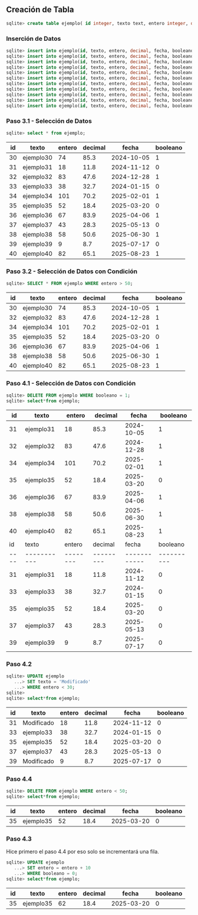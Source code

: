 ## Creación de Tabla  
```sql
sqlite> create table ejemplo( id integer, texto text, entero integer, decimal real, fecha date, booleano boolean);
```

### Inserción de Datos  
```sql
sqlite> insert into ejemplo(id, texto, entero, decimal, fecha, booleano) values('30', 'ejemplo30', '74', '85.3', '2024-10-05', '1');
sqlite> insert into ejemplo(id, texto, entero, decimal, fecha, booleano) values('31', 'ejemplo31', '18', '11.8', '2024-11-12', '0');
sqlite> insert into ejemplo(id, texto, entero, decimal, fecha, booleano) values('32', 'ejemplo32', '83', '47.6', '2024-12-28', '1');
sqlite> insert into ejemplo(id, texto, entero, decimal, fecha, booleano) values('33', 'ejemplo33', '38', '32.7', '2024-01-15', '0');
sqlite> insert into ejemplo(id, texto, entero, decimal, fecha, booleano) values('34', 'ejemplo34', '101', '70.2', '2025-02-01', '1');
sqlite> insert into ejemplo(id, texto, entero, decimal, fecha, booleano) values('35', 'ejemplo35', '52', '18.4', '2025-03-20', '0');
sqlite> insert into ejemplo(id, texto, entero, decimal, fecha, booleano) values('36', 'ejemplo36', '67', '83.9', '2025-04-06', '1');
sqlite> insert into ejemplo(id, texto, entero, decimal, fecha, booleano) values('37', 'ejemplo37', '43', '28.3', '2025-05-13', '0');
sqlite> insert into ejemplo(id, texto, entero, decimal, fecha, booleano) values('38', 'ejemplo38', '58', '50.6', '2025-06-30', '1');
sqlite> insert into ejemplo(id, texto, entero, decimal, fecha, booleano) values('39', 'ejemplo39', '9', '8.7', '2025-07-17', '0');
sqlite> insert into ejemplo(id, texto, entero, decimal, fecha, booleano) values('40', 'ejemplo40', '82', '65.1', '2025-08-23', '1');
```

### Paso 3.1 - Selección de Datos  
```sql
sqlite> select * from ejemplo;
```

| id | texto      | entero | decimal | fecha      | booleano |
|----|-----------|--------|---------|------------|----------|
| 30 | ejemplo30 | 74     | 85.3    | 2024-10-05 | 1        |
| 31 | ejemplo31 | 18     | 11.8    | 2024-11-12 | 0        |
| 32 | ejemplo32 | 83     | 47.6    | 2024-12-28 | 1        |
| 33 | ejemplo33 | 38     | 32.7    | 2024-01-15 | 0        |
| 34 | ejemplo34 | 101    | 70.2    | 2025-02-01 | 1        |
| 35 | ejemplo35 | 52     | 18.4    | 2025-03-20 | 0        |
| 36 | ejemplo36 | 67     | 83.9    | 2025-04-06 | 1        |
| 37 | ejemplo37 | 43     | 28.3    | 2025-05-13 | 0        |
| 38 | ejemplo38 | 58     | 50.6    | 2025-06-30 | 1        |
| 39 | ejemplo39 | 9      | 8.7     | 2025-07-17 | 0        |
| 40 | ejemplo40 | 82     | 65.1    | 2025-08-23 | 1        |

### Paso 3.2 - Selección de Datos con Condición  
```sql
sqlite> SELECT * FROM ejemplo WHERE entero > 50;
```

| id | texto      | entero | decimal | fecha      | booleano |
|----|-----------|--------|---------|------------|----------|
| 30 | ejemplo30 | 74     | 85.3    | 2024-10-05 | 1        |
| 32 | ejemplo32 | 83     | 47.6    | 2024-12-28 | 1        |
| 34 | ejemplo34 | 101    | 70.2    | 2025-02-01 | 1        |
| 35 | ejemplo35 | 52     | 18.4    | 2025-03-20 | 0        |
| 36 | ejemplo36 | 67     | 83.9    | 2025-04-06 | 1        |
| 38 | ejemplo38 | 58     | 50.6    | 2025-06-30 | 1        |
| 40 | ejemplo40 | 82     | 65.1    | 2025-08-23 | 1        |

### Paso 4.1 - Selección de Datos con Condición  
```sql
sqlite> DELETE FROM ejemplo WHERE booleano = 1;
sqlite> select*from ejemplo;
```

| id | texto      | entero | decimal | fecha      | booleano |
|----|-----------|--------|---------|------------|----------|
| 31 | ejemplo31 | 18    | 85.3    | 2024-10-05 | 1        |
| 32 | ejemplo32 | 83     | 47.6    | 2024-12-28 | 1        |
| 34 | ejemplo34 | 101    | 70.2    | 2025-02-01 | 1        |
| 35 | ejemplo35 | 52     | 18.4    | 2025-03-20 | 0        |
| 36 | ejemplo36 | 67     | 83.9    | 2025-04-06 | 1        |
| 38 | ejemplo38 | 58     | 50.6    | 2025-06-30 | 1        |
| 40 | ejemplo40 | 82     | 65.1    | 2025-08-23 | 1        |
| id |   texto   | entero | decimal |   fecha    | booleano |
|----|-----------|--------|---------|------------|----------|
| 31 | ejemplo31 | 18     | 11.8    | 2024-11-12 | 0        |
| 33 | ejemplo33 | 38     | 32.7    | 2024-01-15 | 0        |
| 35 | ejemplo35 | 52     | 18.4    | 2025-03-20 | 0        |
| 37 | ejemplo37 | 43     | 28.3    | 2025-05-13 | 0        |
| 39 | ejemplo39 | 9      | 8.7     | 2025-07-17 | 0        |
### Paso 4.2
```sql
sqlite> UPDATE ejemplo
   ...> SET texto = 'Modificado'
   ...> WHERE entero < 30;
sqlite>
sqlite> select*from ejemplo;
```
| id |   texto    | entero | decimal |   fecha    | booleano |
|----|------------|--------|---------|------------|----------|
| 31 | Modificado | 18     | 11.8    | 2024-11-12 | 0        |
| 33 | ejemplo33  | 38     | 32.7    | 2024-01-15 | 0        |
| 35 | ejemplo35  | 52     | 18.4    | 2025-03-20 | 0        |
| 37 | ejemplo37  | 43     | 28.3    | 2025-05-13 | 0        |
| 39 | Modificado | 9      | 8.7     | 2025-07-17 | 0        |

### Paso 4.4

```sql
sqlite> DELETE FROM ejemplo WHERE entero < 50;
sqlite> select*from ejemplo;
```
| id |   texto   | entero | decimal |   fecha    | booleano |
|----|-----------|--------|---------|------------|----------|
| 35 | ejemplo35 | 52     | 18.4    | 2025-03-20 | 0        |
### Paso 4.3

Hice primero el paso 4.4 por eso solo se incrementará una fila.

```sql
sqlite> UPDATE ejemplo
   ...> SET entero = entero + 10
   ...> WHERE booleano = 0;
sqlite> select*from ejemplo;
```
| id |   texto   | entero | decimal |   fecha    | booleano |
|----|-----------|--------|---------|------------|----------|
| 35 | ejemplo35 | 62     | 18.4    | 2025-03-20 | 0        |
